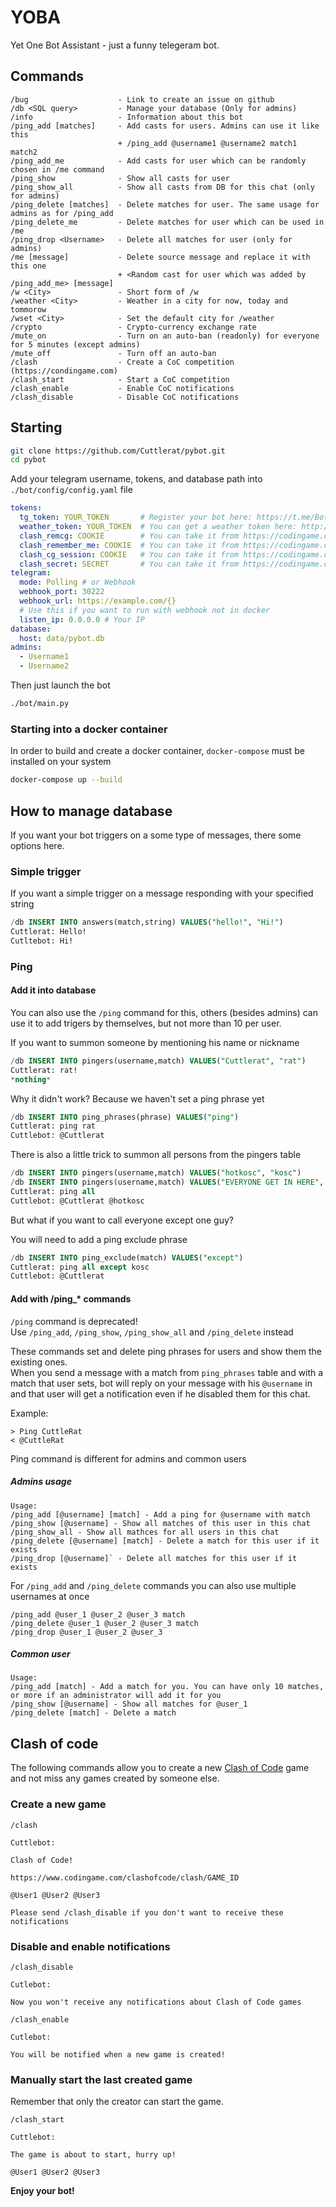 # YOBA

Yet One Bot Assistant - just a funny telegeram bot.

## Commands

```
/bug                    - Link to create an issue on github
/db <SQL query>         - Manage your database (Only for admins)
/info                   - Information about this bot
/ping_add [matches]     - Add casts for users. Admins can use it like this 
                        + /ping_add @username1 @username2 match1 match2
/ping_add_me            - Add casts for user which can be randomly chosen in /me command
/ping_show              - Show all casts for user
/ping_show_all          - Show all casts from DB for this chat (only for admins)
/ping_delete [matches]  - Delete matches for user. The same usage for admins as for /ping_add
/ping_delete_me         - Delete matches for user which can be used in /me
/ping_drop <Username>   - Delete all matches for user (only for admins)
/me [message]           - Delete source message and replace it with this one
                        + <Random cast for user which was added by /ping_add_me> [message]
/w <City>               - Short form of /w
/weather <City>         - Weather in a city for now, today and tommorow
/wset <City>            - Set the default city for /weather
/crypto                 - Crypto-currency exchange rate
/mute_on                - Turn on an auto-ban (readonly) for everyone for 5 minutes (except admins)
/mute_off               - Turn off an auto-ban
/clash                  - Create a CoC competition (https://condingame.com)
/clash_start            - Start a CoC competition
/clash_enable           - Enable CoC notifications
/clash_disable          - Disable CoC notifications
```

## Starting

```bash
git clone https://github.com/Cuttlerat/pybot.git
cd pybot
```

Add your telegram username, tokens, and database path into `./bot/config/config.yaml` file
```yaml
tokens:
  tg_token: YOUR_TOKEN       # Register your bot here: https://t.me/BotFather
  weather_token: YOUR_TOKEN  # You can get a weather token here: http://openweathermap.org/
  clash_remcg: COOKIE        # You can take it from https://codingame.com cookies
  clash_remember_me: COOKIE  # You can take it from https://codingame.com cookies
  clash_cg_session: COOKIE   # You can take it from https://codingame.com cookies
  clash_secret: SECRET       # You can take it from https://codingame.com requests
telegram:
  mode: Polling # or Webhook
  webhook_port: 30222
  webhook_url: https://example.com/{}
  # Use this if you want to run with webhook not in docker
  listen_ip: 0.0.0.0 # Your IP
database:
  host: data/pybot.db
admins:
  - Username1
  - Username2
```

Then just launch the bot

```bash
./bot/main.py
```

### Starting into a docker container

In order to build and create a docker container, `docker-compose` must be installed on your system

```bash
docker-compose up --build
```


## How to manage database

If you want your bot triggers on a some type of messages, there some options here.

### Simple trigger

If you want a simple trigger on a message responding with your specified string

```sql
/db INSERT INTO answers(match,string) VALUES("hello!", "Hi!")
Cuttlerat: Hello!
Cutltebot: Hi!
```

### Ping
#### Add it into database

You can also use the `/ping` command for this, others (besides admins) can use it to add trigers by themselves, but not more than 10 per user.

If you want to summon someone by mentioning his name or nickname

```sql
/db INSERT INTO pingers(username,match) VALUES("Cuttlerat", "rat")
Cuttlerat: rat!
*nothing*
```

Why it didn't work? Because we haven't set a ping phrase yet

```sql
/db INSERT INTO ping_phrases(phrase) VALUES("ping")
Cuttlerat: ping rat
Cuttlebot: @Cuttlerat
```

There is also a little trick to summon all persons from the pingers table

```sql
/db INSERT INTO pingers(username,match) VALUES("hotkosc", "kosc")
/db INSERT INTO pingers(username,match) VALUES("EVERYONE GET IN HERE", "all")
Cuttlerat: ping all
Cuttlebot: @Cuttlerat @hotkosc
```

But what if you want to call everyone except one guy?

You will need to add a ping exclude phrase

```sql
/db INSERT INTO ping_exclude(match) VALUES("except")
Cuttlerat: ping all except kosc
Cuttlebot: @Cuttlerat
```

#### Add with /ping_* commands

`/ping` command is deprecated!  
Use `/ping_add`, `/ping_show`, `/ping_show_all` and `/ping_delete` instead  

These commands set and delete ping phrases for users and show them the existing ones.  
When you send a message with a match from `ping_phrases` table and with a match that user sets, bot will reply on your message with his `@username` in and that user will get a notification even if he disabled them for this chat.

Example:
```
> Ping CuttleRat
< @CuttleRat
```

Ping command is different for admins and common users


##### Admins usage

```
Usage: 
/ping_add [@username] [match] - Add a ping for @username with match
/ping_show [@username] - Show all matches of this user in this chat
/ping_show_all - Show all mathces for all users in this chat
/ping_delete [@username] [match] - Delete a match for this user if it exists
/ping_drop [@username]` - Delete all matches for this user if it exists
```

For `/ping_add` and `/ping_delete` commands you can also use multiple usernames at once  
```
/ping_add @user_1 @user_2 @user_3 match
/ping_delete @user_1 @user_2 @user_3 match
/ping_drop @user_1 @user_2 @user_3
```

##### Common user

```
Usage: 
/ping_add [match] - Add a match for you. You can have only 10 matches, or more if an administrator will add it for you  
/ping_show [@username] - Show all matches for @user_1  
/ping_delete [match] - Delete a match  
```

## Clash of code

The following commands allow you to create a new [Clash of Code](https://www.codingame.com/multiplayer/clashofcode) game and not miss any games created by someone else.

### Create a new game

```
/clash

Cuttlebot:

Clash of Code!

https://www.codingame.com/clashofcode/clash/GAME_ID

@User1 @User2 @User3

Please send /clash_disable if you don't want to receive these notifications
```

### Disable and enable notifications

```
/clash_disable

Cutlebot:

Now you won't receive any notifications about Clash of Code games
```

```
/clash_enable

Cutlebot:

You will be notified when a new game is created!
```

### Manually start the last created game

Remember that only the creator can start the game.

```
/clash_start

Cuttlebot:

The game is about to start, hurry up!

@User1 @User2 @User3
```

**Enjoy your bot!**

